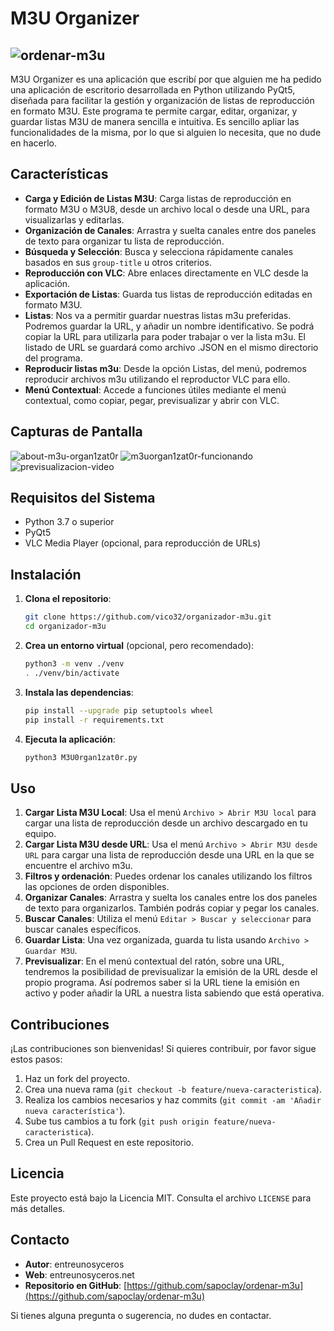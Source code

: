 # M3U Organizer

![ordenar-m3u](https://github.com/user-attachments/assets/115f63ed-0579-4074-a681-f18a05f8ead8)
---
M3U Organizer es una aplicación que escribí por que alguien me ha pedido una aplicación de escritorio desarrollada en Python utilizando PyQt5, diseñada para facilitar la gestión y organización de listas de reproducción en formato M3U. Este programa te permite cargar, editar, organizar, y guardar listas M3U de manera sencilla e intuitiva. Es sencillo apliar las funcionalidades de la misma, por lo que si alguien lo necesita, que no dude en hacerlo.

## Características
 
- **Carga y Edición de Listas M3U**: Carga listas de reproducción en formato M3U o M3U8, desde un archivo local o desde una URL, para visualizarlas y editarlas.
- **Organización de Canales**: Arrastra y suelta canales entre dos paneles de texto para organizar tu lista de reproducción.
- **Búsqueda y Selección**: Busca y selecciona rápidamente canales basados en sus `group-title` u otros criterios.
- **Reproducción con VLC**: Abre enlaces directamente en VLC desde la aplicación.
- **Exportación de Listas**: Guarda tus listas de reproducción editadas en formato M3U.
- **Listas**: Nos va a permitir guardar nuestras listas m3u preferidas. Podremos guardar la URL, y añadir un nombre identificativo. Se podrá copiar la URL para utilizarla para poder trabajar o ver la lista m3u. El listado de URL se guardará como archivo .JSON en el mismo directorio del programa.
- **Reproducir listas m3u**: Desde la opción Listas, del menú, podremos reproducir archivos m3u utilizando el reproductor VLC para ello.
- **Menú Contextual**: Accede a funciones útiles mediante el menú contextual, como copiar, pegar, previsualizar y abrir con VLC.

## Capturas de Pantalla

![about-m3u-organ1zat0r](https://github.com/user-attachments/assets/4a926b38-134f-4cd5-ab36-08ac7cd63ae5)
![m3uorgan1zat0r-funcionando](https://github.com/user-attachments/assets/b3ee8e82-1a42-46be-afcf-ecaae940a176)
![previsualizacion-video](https://github.com/user-attachments/assets/6a4a5003-81ab-41c2-86bf-ff9cfd20fa81)

## Requisitos del Sistema

- Python 3.7 o superior
- PyQt5
- VLC Media Player (opcional, para reproducción de URLs)

## Instalación

1. **Clona el repositorio**:
    ```bash
    git clone https://github.com/vico32/organizador-m3u.git
    cd organizador-m3u
    ```

2. **Crea un entorno virtual** (opcional, pero recomendado):
    ```bash
    python3 -m venv ./venv
    . ./venv/bin/activate
    ```

3. **Instala las dependencias**:
    ```bash
    pip install --upgrade pip setuptools wheel
    pip install -r requirements.txt
    ```

4. **Ejecuta la aplicación**:
    ```bash
    python3 M3U0rgan1zat0r.py
    ```

## Uso

1. **Cargar Lista M3U Local**: Usa el menú `Archivo > Abrir M3U local` para cargar una lista de reproducción desde un archivo descargado en tu equipo.
2. **Cargar Lista M3U desde URL**: Usa el menú `Archivo > Abrir M3U desde URL` para cargar una lista de reproducción desde una URL en la que se encuentre el archivo m3u.
3. **Filtros y ordenación**: Puedes ordenar los canales utilizando los filtros las opciones de orden disponibles.
4. **Organizar Canales**: Arrastra y suelta los canales entre los dos paneles de texto para organizarlos. También podrás copiar y pegar los canales.
5. **Buscar Canales**: Utiliza el menú `Editar > Buscar y seleccionar` para buscar canales específicos.
6. **Guardar Lista**: Una vez organizada, guarda tu lista usando `Archivo > Guardar M3U`.
7. **Previsualizar**: En el menú contextual del ratón, sobre una URL, tendremos la posibilidad de previsualizar la emisión de la URL desde el propio programa. Así podremos saber si la URL tiene la emisión en activo y poder añadir la URL a nuestra lista sabiendo que está operativa.

## Contribuciones

¡Las contribuciones son bienvenidas! Si quieres contribuir, por favor sigue estos pasos:

1. Haz un fork del proyecto.
2. Crea una nueva rama (`git checkout -b feature/nueva-caracteristica`).
3. Realiza los cambios necesarios y haz commits (`git commit -am 'Añadir nueva característica'`).
4. Sube tus cambios a tu fork (`git push origin feature/nueva-caracteristica`).
5. Crea un Pull Request en este repositorio.

## Licencia

Este proyecto está bajo la Licencia MIT. Consulta el archivo `LICENSE` para más detalles.

## Contacto

- **Autor**: entreunosyceros
- **Web**: entreunosyceros.net
- **Repositorio en GitHub**: [https://github.com/sapoclay/ordenar-m3u](https://github.com/sapoclay/ordenar-m3u)

Si tienes alguna pregunta o sugerencia, no dudes en contactar.

